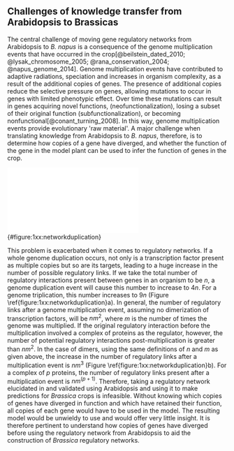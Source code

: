 ## Challenges of knowledge transfer from Arabidopsis to Brassicas

The central challenge of moving gene regulatory networks from Arabidopsis to *B. napus* is a consequence of the genome multiplication events that have occurred in the crop[@beilstein_dated_2010; @lysak_chromosome_2005; @rana_conservation_2004; @napus_genome_2014].
Genome multiplication events have contributed to adaptive radiations, speciation and increases in organism complexity, as a result of the additional copies of genes.
The presence of additional copies reduce the selective pressure on genes, allowing mutations to occur in genes with limited phenotypic effect.
Over time these mutations can result in genes acquiring novel functions, (neofunctionalization), losing a subset of their original function (subfunctionalization), or becoming nonfunctional[@conant_turning_2008].
In this way, genome multiplication events provide evolutionary 'raw material'.
A major challenge when translating knowledge from Arabidopsis to *B. napus*, therefore, is to determine how copies of a gene have diverged, and whether the function of the gene in the model plant can be used to infer the function of genes in the crop.

![**Whole genome multiplications lead to a vast increase in the number of regulatory interactions.** **a** Regulatory links (arrows) between transcription factors (A~x~) and their targets (B~y~) increase in a quadratic manner following successive multiplication events. **b** The increase in the number of regulatory links is cubic for dimers, where A~x~ and C~z~ are able to form dimers. **c** Over evolutionary time, regulatory links may be lost (A~2~ to B~1~), novel regulatory links may form (A~3~ to C), and genes may be lost (B~3~).](figuredirectory/network_duplication.pdf){#figure:1xx:networkduplication}

This problem is exacerbated when it comes to regulatory networks.
If a whole genome duplication occurs, not only is a transcription factor present as multiple copies but so are its targets, leading to a huge increase in the number of possible regulatory links.
If we take the total number of regulatory interactions present between genes in an organism to be $n$, a genome duplication event will cause this number to increase to $4n$.
For a genome triplication, this number increases to $9n$ (Figure \ref{figure:1xx:networkduplication}a).
In general, the number of regulatory links after a genome multiplication event, assuming no dimerization of transcription factors, will be $nm^2$, where $m$ is the number of times the genome was multiplied.
If the original regulatory interaction before the multiplication involved a complex of proteins as the regulator, however, the number of potential regulatory interactions post-multiplication is greater than $nm^2$.
In the case of dimers, using the same definitions of $n$ and $m$ as given above, the increase in the number of regulatory links after a multiplication event is $nm^3$ (Figure \ref{figure:1xx:networkduplication}b).
For a complex of $p$ proteins, the number of regulatory links present after a multiplication event is $nm^{(p+1)}$.
Therefore, taking a regulatory network elucidated in and validated using Arabidopsis and using it to make predictions for *Brassica* crops is infeasible.
Without knowing which copies of genes have diverged in function and which have retained their function, all copies of each gene would have to be used in the model.
The resulting model would be unwieldy to use and would offer very little insight.
It is therefore pertinent to understand how copies of genes have diverged before using the regulatory network from Arabidopsis to aid the construction of *Brassica* regulatory networks.
